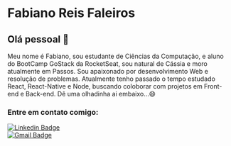 # Fabiano Reis Faleiros

## Olá pessoal :wave:

Meu nome é Fabiano, sou estudante de Ciências da Computação, e aluno do BootCamp GoStack da RocketSeat, sou natural de Cássia e moro atualmente em Passos. Sou apaixonado por desenvolvimento Web e resolução de problemas. Atualmente tenho passado o tempo estudado React, React-Native e Node, buscando coloborar com projetos em Front-end e Back-end. Dê uma olhadinha ai embaixo...😄

### Entre em contato comigo:

[![Linkedin Badge](https://img.shields.io/badge/-Fabiano-blue?style=flat-square&logo=Linkedin&logoColor=white&link=https://https://www.linkedin.com/in/fabiano-reis-faleiros-55532b190/)](https://www.linkedin.com/in/fabiano-reis-faleiros-55532b190)
<br/>
[![Gmail Badge](https://img.shields.io/badge/-fabianordev@gmail.com-c14438?style=flat-square&logo=Gmail&logoColor=white&link=mailto:fabianordev@gmail.com)](mailto:fabianordev@gmail.com)

<!--
**FabianoRF/fabianorf** is a ✨ _special_ ✨ repository because its `README.md` (this file) appears on your GitHub profile.

Here are some ideas to get you started:

- 🔭 I’m currently working on ...
- 🌱 I’m currently learning ...
- 👯 I’m looking to collaborate on ...
- 🤔 I’m looking for help with ...
- 💬 Ask me about ...
- 📫 How to reach me: ...
- 😄 Pronouns: ...
- ⚡ Fun fact: ...
-->
